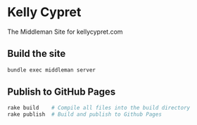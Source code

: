 # Kelly Cypret
The Middleman Site for kellycypret.com

## Build the site

```sh
bundle exec middleman server
```

## Publish to GitHub Pages

```sh
rake build    # Compile all files into the build directory
rake publish  # Build and publish to Github Pages
```
